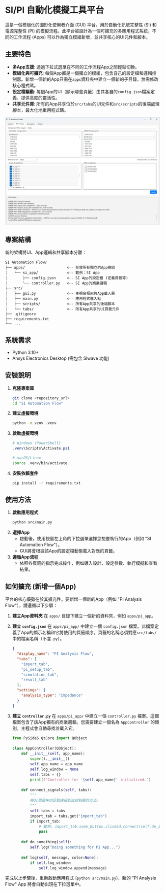 # SI/PI 自動化模擬工具平台

這是一個模組化的圖形化使用者介面 (GUI) 平台，用於自動化訊號完整性 (SI) 和電源完整性 (PI) 的模擬流程。此平台被設計為一個可擴充的多應用程式系統，不同的工作流程 (Apps) 可以作為獨立模組新增，並共享核心的UI元件和腳本。

## 主要特色

- **多App支援**: 透過下拉式選單在不同的工作流程App之間輕鬆切換。
- **模組化與可擴充**: 每個App都是一個獨立的模組，包含自己的設定檔和邏輯控制器。新增一個新的App只需在`apps`資料夾中建立一個新的子目錄，無需修改核心程式碼。
- **設定檔驅動**: 每個App的UI（顯示哪些頁籤）由其各自的`config.json`檔案定義，提供高度的靈活性。
- **共享元件庫**: 所有的App共享位於`src/tabs`的UI元件和`src/scripts`的後端處理腳本，最大化地重用程式碼。

![應用程式介面](images/GUI.png)

## 專案結構

新的架構將UI、App邏輯和共享腳本分離：

```
SI Automation Flow/
├── apps/                   <-- 存放所有獨立的App模組
│   └── si_app/             <-- 範例：SI App
│       ├── config.json     <-- SI App的設定檔 (定義頁籤等)
│       └── controller.py   <-- SI App的商業邏輯
├── src/
│   ├── gui.py              <-- 主視窗框架與App載入器
│   ├── main.py             <-- 應用程式進入點
│   ├── scripts/            <-- 所有App共享的後端腳本
│   └── tabs/               <-- 所有App共享的UI頁籤元件
├── .gitignore
├── requirements.txt
└── ...
```

## 系統需求

- Python 3.10+
- Ansys Electronics Desktop (需包含 SIwave 功能)

## 安裝說明

1.  **克隆專案庫**
    ```bash
    git clone <repository_url>
    cd "SI Automation Flow"
    ```

2.  **建立虛擬環境**
    ```bash
    python -m venv .venv
    ```

3.  **啟動虛擬環境**
    ```powershell
    # Windows (PowerShell)
    .venv\Scripts\Activate.ps1
    ```
    ```bash
    # macOS/Linux
    source .venv/bin/activate
    ```

4.  **安裝依賴套件**
    ```bash
    pip install -r requirements.txt
    ```

## 使用方法

1.  **啟動應用程式**
    ```bash
    python src/main.py
    ```
2.  **選擇App**
    - 啟動後，使用視窗左上角的下拉選單選擇您想要執行的App（例如 "SI Automation Flow"）。
    - GUI將會根據該App的設定檔動態載入對應的頁籤。
3.  **遵循App流程**
    - 依照各頁籤的指示完成操作，例如導入設計、設定參數、執行模擬和查看結果。

## 如何擴充 (新增一個App)

平台的核心優勢在於其擴充性。要新增一個新的App（例如 "PI Analysis Flow"），請遵循以下步驟：

1.  **建立App資料夾**
    在 `apps/` 目錄下建立一個新的資料夾，例如 `apps/pi_app`。

2.  **建立 `config.json`**
    在 `apps/pi_app/` 中建立一個 `config.json` 檔案。此檔案定義了App的顯示名稱和它將使用的頁籤順序。頁籤的名稱必須對應`src/tabs/`中的檔案名稱（不含`.py`）。
    ```json
    {
      "display_name": "PI Analysis Flow",
      "tabs": [
        "import_tab",
        "pi_setup_tab",
        "simulation_tab",
        "result_tab"
      ],
      "settings": {
        "analysis_type": "Impedance"
      }
    }
    ```

3.  **建立 `controller.py`**
    在 `apps/pi_app/` 中建立一個 `controller.py` 檔案。這個檔案包含了該App獨有的商業邏輯。您需要建立一個名為 `AppController` 的類別，主程式會自動尋找並載入它。
    ```python
    from PySide6.QtCore import QObject

    class AppController(QObject):
        def __init__(self, app_name):
            super().__init__()
            self.app_name = app_name
            self.log_window = None
            self.tabs = {}
            print(f"Controller for '{self.app_name}' initialized.")

        def connect_signals(self, tabs):
            """
            將UI頁籤中的訊號連接到此控制器的方法。
            """
            self.tabs = tabs
            import_tab = tabs.get("import_tab")
            if import_tab:
                # 範例: import_tab.some_button.clicked.connect(self.do_something)
                pass

        def do_something(self):
            self.log("Doing something for PI App...")

        def log(self, message, color=None):
            if self.log_window:
                self.log_window.append(message)
    ```

完成以上步驟後，重新啟動應用程式 (`python src/main.py`)，新的 "PI Analysis Flow" App 將會自動出現在下拉選單中。